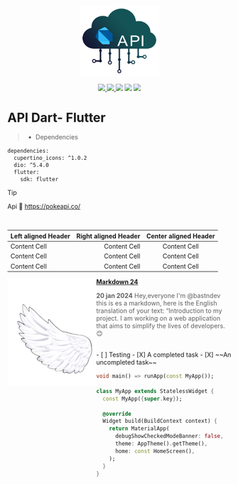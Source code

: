 <p align="center">
  <img width="180" src="IMG/api/api dart.png">
</p>

<div align="center">
<!-- CI -->
  <a href="https://github.com/bastndev/ShopyScan/actions/new">
   <img src="https://github.com/vitejs/vite/actions/workflows/ci.yml/badge.svg?branch=main">
  </a>
  <a href="https://github.com/bastndev/ShopyScan/actions/new">
   <img src="https://img.shields.io/github/followers/bastndev">
  </a>
  <img src="https://img.shields.io/badge/dart-blue">
  <img src="https://img.shields.io/badge/dart-v3.0.1-orange">
  <img src="https://img.shields.io/badge/github-bastndev-blue?logo=adblockplus">
</div>

# API Dart- Flutter 

>- Dependencies
```
dependencies:
  cupertino_icons: ^1.0.2
  dio: ^5.4.0
  flutter:
    sdk: flutter
```
> [!TIP]
> Api 👷 https://pokeapi.co/
</br>

| Left aligned Header | Right aligned Header | Center aligned Header |
|:--------------------|---------------------:|:---------------------:|
| Content Cell        |         Content Cell |     Content Cell      |
| Content Cell        |         Content Cell |     Content Cell      |
| Content Cell        |         Content Cell |     Content Cell      |

<p align="left">
<a href="#" ><img src="IMG/on1.gif" width="200px" align="left"/></a>
<a href="https://dev.to/bastndev" title=""><strong>Markdown 24</strong></a>

> **20 jan 2024**
Hey,everyone I'm @bastndev this is es a markdown, here is the English translation of your text: “Introduction to my project. I am working on a web application that aims to simplify the lives of developers. 😊 
</p>

</br>
- [ ] Testing
- [X] A completed task
- [X] ~~An uncompleted task~~


```dart
void main() => runApp(const MyApp());

class MyApp extends StatelessWidget {
  const MyApp({super.key});

  @override
  Widget build(BuildContext context) {
    return MaterialApp(
      debugShowCheckedModeBanner: false,
      theme: AppTheme().getTheme(),
      home: const HomeScreen(),
    );
  }
}

```